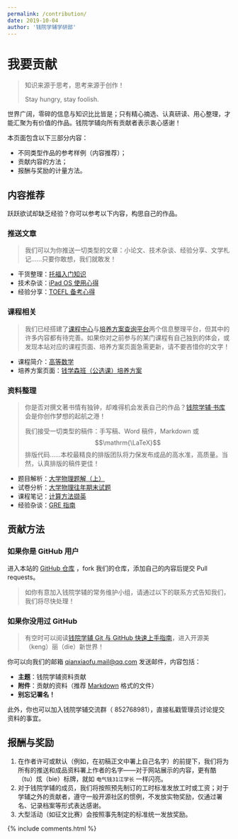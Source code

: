 ```yaml
---
permalink: /contribution/
date: 2019-10-04
author: '钱院学辅学研部'
---
```


# 我要贡献

> 知识来源于思考，思考来源于创作！
>
> Stay hungry, stay foolish.

世界广阔，零碎的信息与知识比比皆是；只有精心摘选、认真研读、用心整理，才能汇聚为有价值的作品。钱院学辅向所有贡献者表示衷心感谢！

本页面包含以下三部分内容：

- 不同类型作品的参考样例（内容推荐）；
- 贡献内容的方法；
- 报酬与奖励的计量方法。

## <i class="fa fa-question-circle-o"></i> 内容推荐

跃跃欲试却缺乏经验？你可以参考以下内容，构思自己的作品。

### <i class="fa fa-envelope-open-o"></i> 推送文章

> 我们可以为你推送一切类型的文章：小论文、技术杂谈、经验分享、文学札记……只要你敢想，我们就敢发！

- 干货整理：[托福入门知识](/2019/10/01/toefl-beginner)
- 技术杂谈：[iPad OS 使用心得](/2019/10/04/ipados-short-introduction)
- 经验分享：[TOEFL 备考心得](/2019/03/16/toefl-tips)

### <i class="fa fa-university"></i> 课程相关

> 我们已经搭建了[课程中心](/course)与[培养方案查询平台](/program)两个信息整理平台，但其中的许多内容都有待完善。如果你对之前参与的某门课程有自己独到的体会，或发现本站对应的课程页面、培养方案页面急需更新，请不要吝惜你的文字！

- 课程简介：[高等数学](/course/advanced-mathematics)
- 培养方案页面：[钱学森班（公选课）培养方案](/program/qianxuesen)

### <i class="fa fa-pencil-square"></i> 资料整理

> 你是否对撰文著书情有独钟，却难得机会发表自己的作品？[钱院学辅·书库](/BookHub)会是你创作梦想的起航之港！
>
> 我们接受一切类型的稿件：手写稿、Word 稿件，Markdown 或 $$\mathrm{\LaTeX}$$ 排版代码……本校最精良的排版团队将力保发布成品的高水准，高质量。当然，认真排版的稿件更佳！

- 题目解析：[大学物理题解（上）](/BookHub/003.key-to-university-physics)
- 试卷分析：[大学物理往年期末试题](/BookHub/006.university-physics-tests)
- 课程笔记：[计算方法撷英](/BookHub/009.notes-on-computing-methods)
- 经验杂谈：[GRE 指南](/BookHub/002.gre-guide)

## <i class="fa fa-users"></i> 贡献方法

### <i class="fa fa-github-alt"></i> 如果你是 GitHub 用户

进入本站的 [GitHub 仓库](https://github.com/qyxf/qyxf.github.io) ，fork 我们的仓库，添加自己的内容后提交 Pull requests。

> 如你有意加入钱院学辅的常务维护小组，请通过以下的联系方式告知我们，我们将尽快处理！

### <i class="fa fa-user-plus"></i> 如果你没用过 GitHub

> 有空时可以阅读[钱院学辅 Git 与 GitHub 快速上手指南](/2019/09/13/git-github-tutorial)，进入开源美（keng）丽（die）新世界！

你可以向我们的邮箱 <i class="fa fa-envelope-o"></i> qianxiaofu.mail@qq.com 发送邮件，内容包括：

- **主题**：钱院学辅资料贡献
- **附件**：贡献的资料（推荐 [Markdown](/technique/typeset) 格式的文件）
- **别忘记署名！**

此外，你也可以加入钱院学辅交流群（<i class="fa fa-qq"></i> 852768981），直接私戳管理员讨论提交资料的事宜。

## <i class="fa fa-gift"></i> 报酬与奖励
1. 在作者许可或默认（例如，在初稿正文中署上自己名字）的前提下，我们将为所有的推送和成品资料署上作者的名字——对于网站展示的内容，更有酷（tu）炫（bie）标牌，就如 `电气钱31江学长` 一样闪亮。
2. 对于钱院学辅的成员，我们将按照预先制订的工时标准发放工时或工资；对于学辅之外的贡献者，遵守一般开源社区的惯例，不发放实物奖励，仅通过署名、记录档案等形式表达感谢。
3. 大型活动（如征文比赛）会按照事先制定的标准统一发放奖励。

{% include comments.html %}
